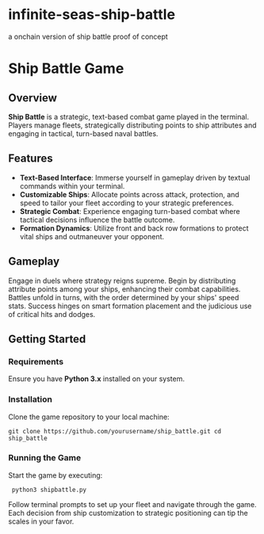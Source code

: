 # infinite-seas-ship-battle
a onchain version of ship battle proof of concept


# Ship Battle Game

## Overview
**Ship Battle** is a strategic, text-based combat game played in the terminal. Players manage fleets, strategically distributing points to ship attributes and engaging in tactical, turn-based naval battles.

## Features
- **Text-Based Interface**: Immerse yourself in gameplay driven by textual commands within your terminal.
- **Customizable Ships**: Allocate points across attack, protection, and speed to tailor your fleet according to your strategic preferences.
- **Strategic Combat**: Experience engaging turn-based combat where tactical decisions influence the battle outcome.
- **Formation Dynamics**: Utilize front and back row formations to protect vital ships and outmaneuver your opponent.

## Gameplay
Engage in duels where strategy reigns supreme. Begin by distributing attribute points among your ships, enhancing their combat capabilities. Battles unfold in turns, with the order determined by your ships' speed stats. Success hinges on smart formation placement and the judicious use of critical hits and dodges.

## Getting Started

### Requirements
Ensure you have **Python 3.x** installed on your system.

### Installation
Clone the game repository to your local machine:


``git clone https://github.com/yourusername/ship_battle.git
cd ship_battle``

### Running the Game
Start the game by executing:

``
python3 shipbattle.py``

Follow terminal prompts to set up your fleet and navigate through the game. Each decision from ship customization to strategic positioning can tip the scales in your favor. 

